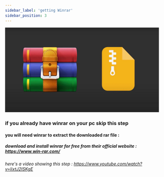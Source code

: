 ```yaml
---
sidebar_label: 'getting Winrar'
sidebar_position: 3
---
```

![image](winrar.png)
### if you already have winrar on your pc skip this step



#### you will need winrar to extract the downloaded rar file :  

##### download and install winrar for free from their official website : https://www.win-rar.com/

###### here's a video showing this step : https://www.youtube.com/watch?v=IixtJ2ISKgE




